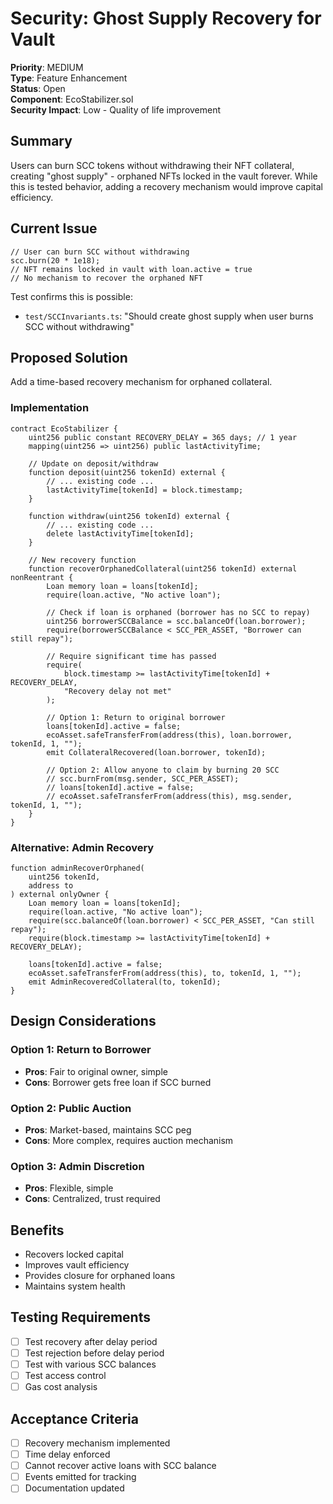 # Security: Ghost Supply Recovery for Vault

**Priority**: MEDIUM  
**Type**: Feature Enhancement  
**Status**: Open  
**Component**: EcoStabilizer.sol  
**Security Impact**: Low - Quality of life improvement  

## Summary
Users can burn SCC tokens without withdrawing their NFT collateral, creating "ghost supply" - orphaned NFTs locked in the vault forever. While this is tested behavior, adding a recovery mechanism would improve capital efficiency.

## Current Issue
```solidity
// User can burn SCC without withdrawing
scc.burn(20 * 1e18);
// NFT remains locked in vault with loan.active = true
// No mechanism to recover the orphaned NFT
```

Test confirms this is possible:
- `test/SCCInvariants.ts`: "Should create ghost supply when user burns SCC without withdrawing"

## Proposed Solution
Add a time-based recovery mechanism for orphaned collateral.

### Implementation

```solidity
contract EcoStabilizer {
    uint256 public constant RECOVERY_DELAY = 365 days; // 1 year
    mapping(uint256 => uint256) public lastActivityTime;
    
    // Update on deposit/withdraw
    function deposit(uint256 tokenId) external {
        // ... existing code ...
        lastActivityTime[tokenId] = block.timestamp;
    }
    
    function withdraw(uint256 tokenId) external {
        // ... existing code ...
        delete lastActivityTime[tokenId];
    }
    
    // New recovery function
    function recoverOrphanedCollateral(uint256 tokenId) external nonReentrant {
        Loan memory loan = loans[tokenId];
        require(loan.active, "No active loan");
        
        // Check if loan is orphaned (borrower has no SCC to repay)
        uint256 borrowerSCCBalance = scc.balanceOf(loan.borrower);
        require(borrowerSCCBalance < SCC_PER_ASSET, "Borrower can still repay");
        
        // Require significant time has passed
        require(
            block.timestamp >= lastActivityTime[tokenId] + RECOVERY_DELAY,
            "Recovery delay not met"
        );
        
        // Option 1: Return to original borrower
        loans[tokenId].active = false;
        ecoAsset.safeTransferFrom(address(this), loan.borrower, tokenId, 1, "");
        emit CollateralRecovered(loan.borrower, tokenId);
        
        // Option 2: Allow anyone to claim by burning 20 SCC
        // scc.burnFrom(msg.sender, SCC_PER_ASSET);
        // loans[tokenId].active = false;
        // ecoAsset.safeTransferFrom(address(this), msg.sender, tokenId, 1, "");
    }
}
```

### Alternative: Admin Recovery
```solidity
function adminRecoverOrphaned(
    uint256 tokenId,
    address to
) external onlyOwner {
    Loan memory loan = loans[tokenId];
    require(loan.active, "No active loan");
    require(scc.balanceOf(loan.borrower) < SCC_PER_ASSET, "Can still repay");
    require(block.timestamp >= lastActivityTime[tokenId] + RECOVERY_DELAY);
    
    loans[tokenId].active = false;
    ecoAsset.safeTransferFrom(address(this), to, tokenId, 1, "");
    emit AdminRecoveredCollateral(to, tokenId);
}
```

## Design Considerations

### Option 1: Return to Borrower
- **Pros**: Fair to original owner, simple
- **Cons**: Borrower gets free loan if SCC burned

### Option 2: Public Auction
- **Pros**: Market-based, maintains SCC peg
- **Cons**: More complex, requires auction mechanism

### Option 3: Admin Discretion
- **Pros**: Flexible, simple
- **Cons**: Centralized, trust required

## Benefits
- Recovers locked capital
- Improves vault efficiency
- Provides closure for orphaned loans
- Maintains system health

## Testing Requirements
- [ ] Test recovery after delay period
- [ ] Test rejection before delay period
- [ ] Test with various SCC balances
- [ ] Test access control
- [ ] Gas cost analysis

## Acceptance Criteria
- [ ] Recovery mechanism implemented
- [ ] Time delay enforced
- [ ] Cannot recover active loans with SCC balance
- [ ] Events emitted for tracking
- [ ] Documentation updated
